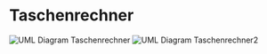 # Taschenrechner
![UML Diagram Taschenrechner](https://github.com/Sarimercan/Taschenrechner/assets/112614481/1493d618-7d5a-4144-8cd7-ebfd815cf979)
![UML Diagram Taschenrechner2](https://github.com/Sarimercan/Taschenrechner/assets/112614481/57306dad-90b5-43dc-ac9f-85bcdd284fcc)
